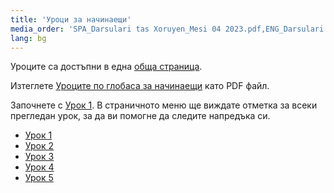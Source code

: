 ```yaml
---
title: 'Уроци за начинаещи'
media_order: 'SPA_Darsulari tas Xoruyen_Mesi 04 2023.pdf,ENG_Darsulari tas Xoruyen_Mesi 04 2023.pdf'
lang: bg
---
```


Уроците са достъпни в една [обща страница](./02.darsu.00.default.bul.md).

Изтеглете [Уроците по глобаса за начинаещи](https://xwexi.globasa.net/eng/darsu/ENG_Darsulari%20tas%20Xoruyen_Mesi%2008%202024.pdf) като PDF файл.

Започнете с [Урок&nbsp;1](./02.darsu.01.default.bul.md). В страничното меню ще виждате отметка за всеки прегледан урок, за да ви помогне да следите напредъка си.

* [Урок 1](./02.darsu.01.default.bul.md)
* [Урок 2](./02.darsu.02.default.bul.md)
* [Урок 3](./02.darsu.03.default.bul.md)
* [Урок 4](./02.darsu.04.default.bul.md)
* [Урок 5](./02.darsu.05.default.bul.md)
